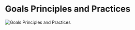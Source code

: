 # Goals Principles and Practices


![Goals Principles and Practices](https://github.com/SkillsFundingAgency/das-technical-guidance/tree/arch-principles/principles/architecture/images/GoalsPrinciplesPractices.png)

